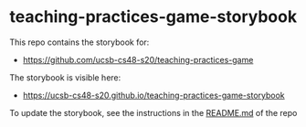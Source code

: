 # teaching-practices-game-storybook



This repo contains the storybook for:
* <https://github.com/ucsb-cs48-s20/teaching-practices-game>

The storybook is visible here:
* <https://ucsb-cs48-s20.github.io/teaching-practices-game-storybook>

To update the storybook, see the instructions in the [README.md](https://github.com/ucsb-cs48-s20/teaching-practices-game/blob/master/README.md) of the repo 
